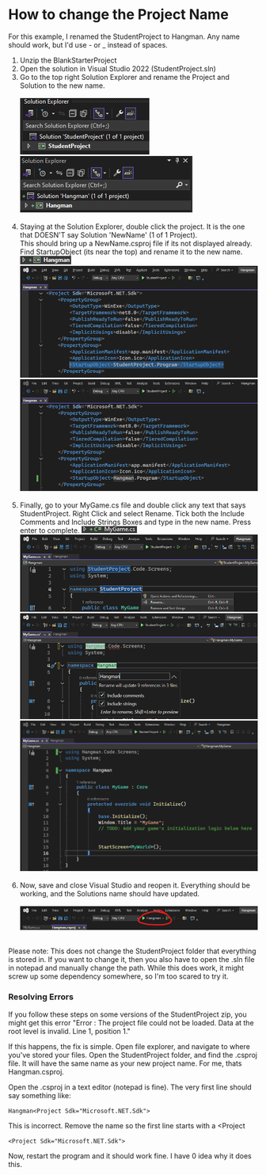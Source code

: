 # How to change the Project Name
For this example, I renamed the StudentProject to Hangman. Any name should work, but I'd use - or _ instead of spaces.


1. Unzip the BlankStarterProject
2. Open the solution in Visual Studio 2022 (StudentProject.sln)
3. Go to the top right Solution Explorer and rename the Project and Solution to the new name.<br><br>
![Step 3 - See 1.1.png](changing_name_images/1.1.png "Before Changing")
![Step 3 - See 1.2.png](changing_name_images/1.2.png "After Changing")<br><br>
4. Staying at the Solution Explorer, double click the project. It is the one that DOESN'T say Solution 'NewName' (1 of 1 Project). <br>
This should bring up a NewName.csproj file if its not displayed already. Find StartupObject (its near the top) and rename it to the new name.
![Step 4 - See 2.1.png](changing_name_images/2.1.png "Click This")<br>
![Step 4 - See 2.2.png](changing_name_images/2.2.png "Before Changes")
![Step 4 - See 2.3.png](changing_name_images/2.3.png "After Changes")<br><br>
5. Finally, go to your MyGame.cs file and double click any text that says StudentProject. Right Click and select Rename. Tick both the Include Comments and Include Strings Boxes and type in the new name. Press enter to complete.
![Step 5 - See 3.1.png](changing_name_images/3.1.png "Click This")<br>
![Step 5 - See 3.2.png](changing_name_images/3.2.png "How to Rename")<br>
![Step 5 - See 3.3.png](changing_name_images/3.3.png "Before Changes")
![Step 5 - See 3.4.png](changing_name_images/3.4.png "After Changes")<br><br>
6. Now, save and close Visual Studio and reopen it. Everything should be working, and the Solutions name should have updated.<br><br>
![Step 6 - See 4.1.png](changing_name_images/4.1.png "After Changes")<br><br>

Please note: This does not change the StudentProject folder that everything is stored in. If you want to change it, then you also have to open the .sln file in notepad and manually change the path. While this does work, it might screw up some dependency somewhere, so I'm too scared to try it.


### Resolving Errors
If you follow these steps on some versions of the StudentProject zip, you might get this error "Error  : The project file could not be loaded. Data at the root level is invalid. Line 1, position 1." 

If this happens, the fix is simple. Open file explorer, and navigate to where you've stored your files. Open the StudentProject folder, and find the .csproj file. It will have the same name as your new project name. For me, thats Hangman.csproj.

Open the .csproj in a text editor (notepad is fine). The very first line should say something like:
```
Hangman<Project Sdk="Microsoft.NET.Sdk">
```

This is incorrect. Remove the name so the first line starts with a <Project

```
<Project Sdk="Microsoft.NET.Sdk">
```

Now, restart the program and it should work fine. I have 0 idea why it does this.  


